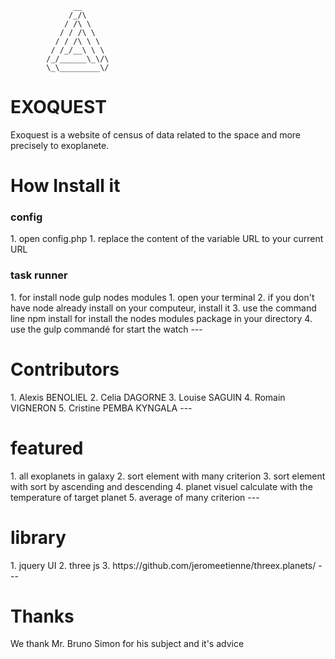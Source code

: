 			      __
			     /_/\
			    / /\ \
			   / / /\ \
			  / / /\ \ \
			 / /_/__\ \ \
			/_/______\_\/\
			\_\_________\/
<h1>EXOQUEST</h1>
Exoquest is a website of census of data related to the space and more precisely to exoplanete.

<h1>How Install it</h1>
<h3>config</h3>
1. open config.php
	1. replace the content of the variable URL to your current URL

<h3>task runner</h3>
1.	for install node gulp nodes modules
	1. open your terminal
	2. if you don't have node already install on your computeur, install it
	3. use the command line npm install for install the nodes modules package in your directory
	4. use the gulp commandé for start the watch
---
<h1>Contributors</h1>
1. Alexis BENOLIEL
2. Celia DAGORNE
3. Louise SAGUIN
4. Romain VIGNERON
5. Cristine PEMBA KYNGALA
---
<h1>featured</h1>
1. all exoplanets in galaxy
2. sort element with many criterion
3. sort element with sort by ascending and descending
4. planet visuel calculate with the temperature of target planet
5. average of many criterion
---
<h1>library</h1>
1. jquery UI
2. three js
3. https://github.com/jeromeetienne/threex.planets/
---
<h1>Thanks</h1>
We thank Mr. Bruno Simon for his subject and it's advice
